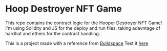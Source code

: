 # Hoop Destroyer NFT Game

This repo contains the contract logic for the Hooper Destroyer NFT Game! I'm using Solidity and JS for the deploy and run files, taking adavntage of hardhat and ethers for the contract handling.

This is a project made with a reference from [Buildspace](https://t.co/bJftHYdTdW?amp=1)
Test it [here](https://hoop-destroyer-game.nestorolivaresh.repl.co/)
